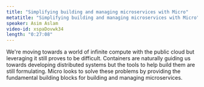 ```yaml
---
title: "Simplifying building and managing microservices with Micro"
metatitle: "Simplifying building and managing microservices with Micro"
speaker: Asim Aslam
video-id: xspaDovwk34
length: "0:27:08"
---
```

We're moving towards a world of infinite compute with the public cloud but leveraging it still proves to be difficult. Containers are naturally guiding us towards developing distributed systems but the tools to help build them are still formulating. Micro looks to solve these problems by providing the fundamental building blocks for building and managing microservices.